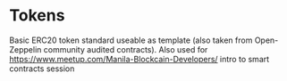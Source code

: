 # Tokens

Basic ERC20 token standard useable as template (also taken from Open-Zeppelin community audited contracts). Also used for https://www.meetup.com/Manila-Blockcain-Developers/ intro to smart contracts session
